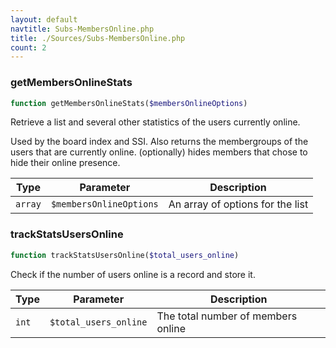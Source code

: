 ```yaml
---
layout: default
navtitle: Subs-MembersOnline.php
title: ./Sources/Subs-MembersOnline.php
count: 2
---
```


### getMembersOnlineStats

```php
function getMembersOnlineStats($membersOnlineOptions)
```
Retrieve a list and several other statistics of the users currently online.

Used by the board index and SSI.
Also returns the membergroups of the users that are currently online.
(optionally) hides members that chose to hide their online presence.

Type|Parameter|Description
---|---|---
`array`|`$membersOnlineOptions`|An array of options for the list

### trackStatsUsersOnline

```php
function trackStatsUsersOnline($total_users_online)
```
Check if the number of users online is a record and store it.



Type|Parameter|Description
---|---|---
`int`|`$total_users_online`|The total number of members online

